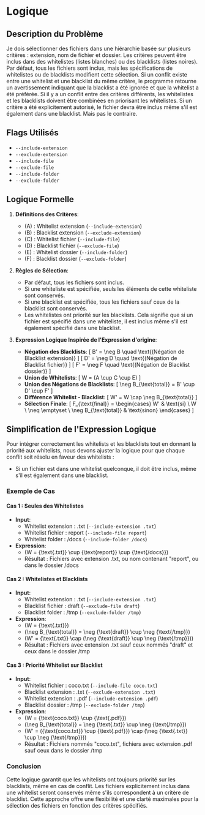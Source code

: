 # Logique

## Description du Problème

Je dois sélectionner des fichiers dans une hiérarchie basée sur plusieurs critères : extension, nom de fichier et dossier. Les critères peuvent être inclus dans des whitelistes (listes blanches) ou des blacklists (listes noires). Par défaut, tous les fichiers sont inclus, mais les spécifications de whitelistes ou de blacklists modifient cette sélection. Si un conflit existe entre une whitelist et une blacklist du même critère, le programme retourne un avertissement indiquant que la blacklist a été ignorée et que la whitelist a été préférée. Si il y a un conflit entre des critères différents, les whitelistes et les blacklists doivent être combinées en priorisant les whitelistes. Si un critère a été explicitement autorisé, le fichier devra être inclus même s'il est également dans une blacklist. Mais pas le contraire.


## Flags Utilisés

- `--include-extension`
- `--exclude-extension`
- `--include-file`
- `--exclude-file`
- `--include-folder`
- `--exclude-folder`

## Logique Formelle

1. **Définitions des Critères**:
    - \(A\) : Whitelist extension (`--include-extension`)
    - \(B\) : Blacklist extension (`--exclude-extension`)
    - \(C\) : Whitelist fichier (`--include-file`)
    - \(D\) : Blacklist fichier (`--exclude-file`)
    - \(E\) : Whitelist dossier (`--include-folder`)
    - \(F\) : Blacklist dossier (`--exclude-folder`)

2. **Règles de Sélection**:
    - Par défaut, tous les fichiers sont inclus.
    - Si une whiteliste est spécifiée, seuls les éléments de cette whiteliste sont conservés.
    - Si une blacklist est spécifiée, tous les fichiers sauf ceux de la blacklist sont conservés.
    - Les whitelistes ont priorité sur les blacklists. Cela signifie que si un fichier est spécifié dans une whiteliste, il est inclus même s'il est également spécifié dans une blacklist.

3. **Expression Logique Inspirée de l'Expression d'origine**:
    - **Négation des Blacklists**:
      \[
      B' = \neg B \quad \text{(Négation de Blacklist extension)}
      \]
      \[
      D' = \neg D \quad \text{(Négation de Blacklist fichier)}
      \]
      \[
      F' = \neg F \quad \text{(Négation de Blacklist dossier)}
      \]
    - **Union de Whitelists**:
      \[
      W = (A \cup C \cup E)
      \]
    - **Union des Négations de Blacklists**:
      \[
      \neg B_{\text{total}} = B' \cup D' \cup F'
      \]
    - **Différence Whitelist - Blacklist**:
      \[
      W' = W \cap \neg B_{\text{total}}
      \]
    - **Sélection Finale**:
      \[
      F_{\text{final}} = \begin{cases} 
      W' & \text{si} \ W \ \neq \emptyset \\
      \neg B_{\text{total}} & \text{sinon}
      \end{cases}
      \]

## Simplification de l'Expression Logique

Pour intégrer correctement les whitelists et les blacklists tout en donnant la priorité aux whitelists, nous devons ajuster la logique pour que chaque conflit soit résolu en faveur des whitelists :

- Si un fichier est dans une whitelist quelconque, il doit être inclus, même s'il est également dans une blacklist.

### Exemple de Cas

#### Cas 1 : Seules des Whitelistes
- **Input**:
  - Whitelist extension : .txt (`--include-extension .txt`)
  - Whitelist fichier : report (`--include-file report`)
  - Whitelist folder : /docs (`--include-folder /docs`)
- **Expression**:
  - \(W = \{\text{.txt}\} \cup \{\text{report}\} \cup \{\text{/docs}\}\)
  - Résultat : Fichiers avec extension .txt, ou nom contenant "report", ou dans le dossier /docs

#### Cas 2 : Whitelistes et Blacklists
- **Input**:
  - Whitelist extension : .txt (`--include-extension .txt`)
  - Blacklist fichier : draft (`--exclude-file draft`)
  - Blacklist folder : /tmp (`--exclude-folder /tmp`)
- **Expression**:
  - \(W = \{\text{.txt}\}\)
  - \(\neg B_{\text{total}} = \neg \{\text{draft}\} \cup \neg \{\text{/tmp}\}\)
  - \(W' = \{\text{.txt}\} \cap (\neg \{\text{draft}\} \cup \neg \{\text{/tmp}\})\)
  - Résultat : Fichiers avec extension .txt sauf ceux nommés "draft" et ceux dans le dossier /tmp

#### Cas 3 : Priorité Whitelist sur Blacklist
- **Input**:
  - Whitelist fichier : coco.txt (`--include-file coco.txt`)
  - Blacklist extension : .txt (`--exclude-extension .txt`)
  - Whitelist extension : .pdf (`--include-extension .pdf`)
  - Blacklist dossier : /tmp (`--exclude-folder /tmp`)
- **Expression**:
  - \(W = \{\text{coco.txt}\} \cup \{\text{.pdf}\}\)
  - \(\neg B_{\text{total}} = \neg \{\text{.txt}\} \cup \neg \{\text{/tmp}\}\)
  - \(W' = (\{\text{coco.txt}\} \cup \{\text{.pdf}\}) \cap (\neg \{\text{.txt}\} \cup \neg \{\text{/tmp}\})\)
  - Résultat : Fichiers nommés "coco.txt", fichiers avec extension .pdf sauf ceux dans le dossier /tmp

### Conclusion

Cette logique garantit que les whitelists ont toujours priorité sur les blacklists, même en cas de conflit. Les fichiers explicitement inclus dans une whitelist seront conservés même s'ils correspondent à un critère de blacklist. Cette approche offre une flexibilité et une clarté maximales pour la sélection des fichiers en fonction des critères spécifiés.